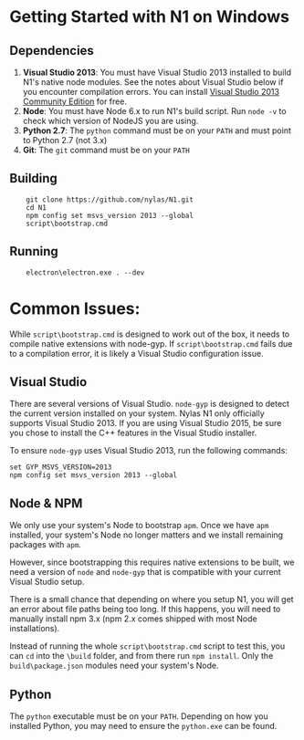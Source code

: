 # Getting Started with N1 on Windows

## Dependencies
1. **Visual Studio 2013**: You must have Visual Studio 2013 installed to build
N1's native node modules. See the notes about Visual Studio below if you encounter compilation
errors. You can install [Visual Studio 2013 Community Edition](https://www.visualstudio.com/en-us/news/releasenotes/vs2013-community-vs) for free.
1. **Node**: You must have Node 6.x to run N1's build script. Run `node -v` to check which version of NodeJS you are using.
1. **Python 2.7**: The `python` command must be on your `PATH` and must point to
Python 2.7 (not 3.x)
1. **Git**: The `git` command must be on your `PATH`

## Building

        git clone https://github.com/nylas/N1.git
        cd N1
        npm config set msvs_version 2013 --global
        script\bootstrap.cmd

## Running

        electron\electron.exe . --dev

# Common Issues:
While `script\bootstrap.cmd` is designed to work out of the box, it needs to
compile native extensions with node-gyp. If `script\bootstrap.cmd` fails due
to a compilation error, it is likely a Visual Studio configuration issue.

## Visual Studio
There are several versions of Visual Studio. `node-gyp` is designed to detect
the current version installed on your system. Nylas N1 only officially supports
Visual Studio 2013. If you are using Visual Studio 2015, be sure you chose to
install the C++ features in the Visual Studio installer.

To ensure `node-gyp` uses Visual Studio 2013, run the following commands:

```
set GYP_MSVS_VERSION=2013
npm config set msvs_version 2013 --global
```

## Node & NPM
We only use your system's Node to bootstrap `apm`. Once we have `apm` installed,
your system's Node no longer matters and we install remaining packages with `apm`.

However, since bootstrapping this requires native extensions to be built, we need
a version of `node` and `node-gyp` that is compatible with your current Visual Studio
setup.

There is a small chance that depending on where you setup N1, you will get an
error about file paths being too long. If this happens, you will need to manually
install npm 3.x (npm 2.x comes shipped with most Node installations).

Instead of running the whole `script\bootstrap.cmd` script to test this, you can
`cd` into the `\build` folder, and from there run `npm install`. Only the
`build\package.json` modules need your system's Node.

## Python
The `python` executable must be on your `PATH`. Depending on how you installed Python,
you may need to ensure the `python.exe` can be found.
